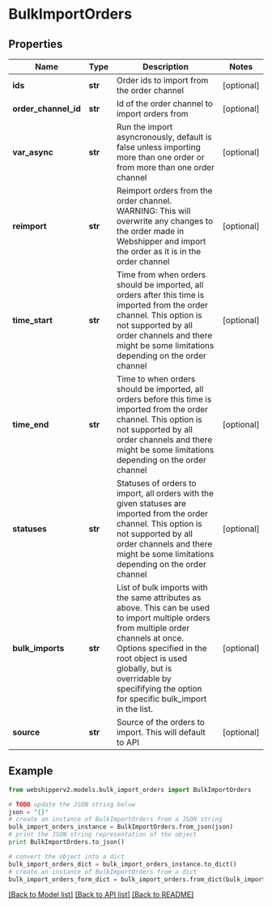 # BulkImportOrders


## Properties
Name | Type | Description | Notes
------------ | ------------- | ------------- | -------------
**ids** | **str** | Order ids to import from the order channel | [optional] 
**order_channel_id** | **str** | Id of the order channel to import orders from | [optional] 
**var_async** | **str** | Run the import asyncronously, default is false unless importing more than one order or from more than one order channel | [optional] 
**reimport** | **str** | Reimport orders from the order channel. WARNING: This will overwrite any changes to the order made in Webshipper and import the order as it is in the order channel | [optional] 
**time_start** | **str** | Time from when orders should be imported, all orders after this time is imported from the order channel. This option is not supported by all order channels and there might be some limitations depending on the order channel | [optional] 
**time_end** | **str** | Time to when orders should be imported, all orders before this time is imported from the order channel. This option is not supported by all order channels and there might be some limitations depending on the order channel | [optional] 
**statuses** | **str** | Statuses of orders to import, all orders with the given statuses are imported from the order channel. This option is not supported by all order channels and there might be some limitations depending on the order channel | [optional] 
**bulk_imports** | **str** | List of bulk imports with the same attributes as above. This can be used to import multiple orders from multiple order channels at once. Options specified in the root object is used globally, but is overridable by specififying the option for specific bulk_import in the list. | [optional] 
**source** | **str** | Source of the orders to import. This will default to API | [optional] 

## Example

```python
from webshipperv2.models.bulk_import_orders import BulkImportOrders

# TODO update the JSON string below
json = "{}"
# create an instance of BulkImportOrders from a JSON string
bulk_import_orders_instance = BulkImportOrders.from_json(json)
# print the JSON string representation of the object
print BulkImportOrders.to_json()

# convert the object into a dict
bulk_import_orders_dict = bulk_import_orders_instance.to_dict()
# create an instance of BulkImportOrders from a dict
bulk_import_orders_form_dict = bulk_import_orders.from_dict(bulk_import_orders_dict)
```
[[Back to Model list]](../README.md#documentation-for-models) [[Back to API list]](../README.md#documentation-for-api-endpoints) [[Back to README]](../README.md)


